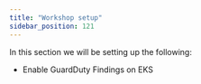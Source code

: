 ```yaml
---
title: "Workshop setup"
sidebar_position: 121
---
```


In this section we will be setting up the following:

- Enable GuardDuty Findings on EKS
